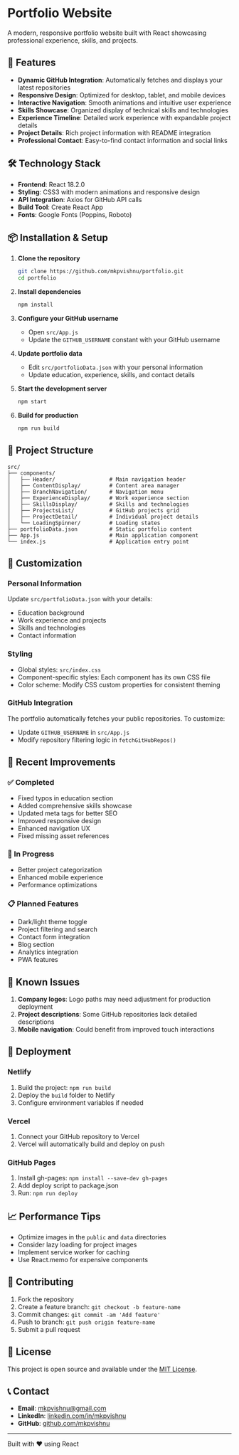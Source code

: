 # Portfolio Website

A modern, responsive portfolio website built with React showcasing professional experience, skills, and projects.

## 🚀 Features

- **Dynamic GitHub Integration**: Automatically fetches and displays your latest repositories
- **Responsive Design**: Optimized for desktop, tablet, and mobile devices
- **Interactive Navigation**: Smooth animations and intuitive user experience
- **Skills Showcase**: Organized display of technical skills and technologies
- **Experience Timeline**: Detailed work experience with expandable project details
- **Project Details**: Rich project information with README integration
- **Professional Contact**: Easy-to-find contact information and social links

## 🛠 Technology Stack

- **Frontend**: React 18.2.0
- **Styling**: CSS3 with modern animations and responsive design
- **API Integration**: Axios for GitHub API calls
- **Build Tool**: Create React App
- **Fonts**: Google Fonts (Poppins, Roboto)

## 📦 Installation & Setup

1. **Clone the repository**
   ```bash
   git clone https://github.com/mkpvishnu/portfolio.git
   cd portfolio
   ```

2. **Install dependencies**
   ```bash
   npm install
   ```

3. **Configure your GitHub username**
   - Open `src/App.js`
   - Update the `GITHUB_USERNAME` constant with your GitHub username

4. **Update portfolio data**
   - Edit `src/portfolioData.json` with your personal information
   - Update education, experience, skills, and contact details

5. **Start the development server**
   ```bash
   npm start
   ```

6. **Build for production**
   ```bash
   npm run build
   ```

## 📁 Project Structure

```
src/
├── components/
│   ├── Header/                 # Main navigation header
│   ├── ContentDisplay/         # Content area manager
│   ├── BranchNavigation/       # Navigation menu
│   ├── ExperienceDisplay/      # Work experience section
│   ├── SkillsDisplay/          # Skills and technologies
│   ├── ProjectsList/           # GitHub projects grid
│   ├── ProjectDetail/          # Individual project details
│   └── LoadingSpinner/         # Loading states
├── portfolioData.json          # Static portfolio content
├── App.js                      # Main application component
└── index.js                    # Application entry point
```

## 🎨 Customization

### Personal Information
Update `src/portfolioData.json` with your details:
- Education background
- Work experience and projects
- Skills and technologies
- Contact information

### Styling
- Global styles: `src/index.css`
- Component-specific styles: Each component has its own CSS file
- Color scheme: Modify CSS custom properties for consistent theming

### GitHub Integration
The portfolio automatically fetches your public repositories. To customize:
- Update `GITHUB_USERNAME` in `src/App.js`
- Modify repository filtering logic in `fetchGitHubRepos()`

## 🔧 Recent Improvements

### ✅ Completed
- Fixed typos in education section
- Added comprehensive skills showcase
- Updated meta tags for better SEO
- Improved responsive design
- Enhanced navigation UX
- Fixed missing asset references

### 🚧 In Progress
- Better project categorization
- Enhanced mobile experience
- Performance optimizations

### 📋 Planned Features
- Dark/light theme toggle
- Project filtering and search
- Contact form integration
- Blog section
- Analytics integration
- PWA features

## 🐛 Known Issues

1. **Company logos**: Logo paths may need adjustment for production deployment
2. **Project descriptions**: Some GitHub repositories lack detailed descriptions
3. **Mobile navigation**: Could benefit from improved touch interactions

## 🚀 Deployment

### Netlify
1. Build the project: `npm run build`
2. Deploy the `build` folder to Netlify
3. Configure environment variables if needed

### Vercel
1. Connect your GitHub repository to Vercel
2. Vercel will automatically build and deploy on push

### GitHub Pages
1. Install gh-pages: `npm install --save-dev gh-pages`
2. Add deploy script to package.json
3. Run: `npm run deploy`

## 📈 Performance Tips

- Optimize images in the `public` and `data` directories
- Consider lazy loading for project images
- Implement service worker for caching
- Use React.memo for expensive components

## 🤝 Contributing

1. Fork the repository
2. Create a feature branch: `git checkout -b feature-name`
3. Commit changes: `git commit -am 'Add feature'`
4. Push to branch: `git push origin feature-name`
5. Submit a pull request

## 📄 License

This project is open source and available under the [MIT License](LICENSE).

## 📞 Contact

- **Email**: mkpvishnu@gmail.com
- **LinkedIn**: [linkedin.com/in/mkpvishnu](https://www.linkedin.com/in/mkpvishnu/)
- **GitHub**: [github.com/mkpvishnu](https://github.com/mkpvishnu)

---

Built with ❤️ using React 